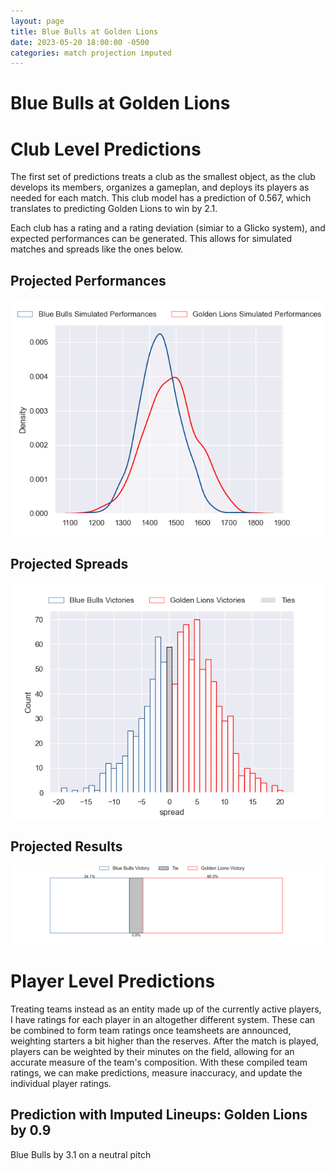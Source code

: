```yaml
---  
layout: page  
title: Blue Bulls at Golden Lions  
date: 2023-05-20 18:00:00 -0500  
categories: match projection imputed  
---
```

# Blue Bulls at Golden Lions

# Club Level Predictions


The first set of predictions treats a club as the smallest object, as the club develops its members, organizes a gameplan, and deploys its players as needed for each match. This club model has a prediction of 0.567, which translates to predicting Golden Lions to win by 2.1.

Each club has a rating and a rating deviation (simiar to a Glicko system), and expected performances can be generated. This allows for simulated matches and spreads like the ones below.
## Projected Performances


![Projected Performances](plots/performances_2023-05-20-GoldenLions-BlueBulls.png)
## Projected Spreads


![Projected Spreads](plots/spreads_2023-05-20-GoldenLions-BlueBulls.png)
## Projected Results


![Projected Results](plots/resultbar_2023-05-20-GoldenLions-BlueBulls.png)
# Player Level Predictions


Treating teams instead as an entity made up of the currently active players, I have ratings for each player in an altogether different system. These can be combined to form team ratings once teamsheets are announced, weighting starters a bit higher than the reserves. After the match is played, players can be weighted by their minutes on the field, allowing for an accurate measure of the team's composition. With these compiled team ratings, we can make predictions, measure inaccuracy, and update the individual player ratings.
## Prediction with Imputed Lineups: Golden Lions by 0.9


Blue Bulls by 3.1 on a neutral pitch

